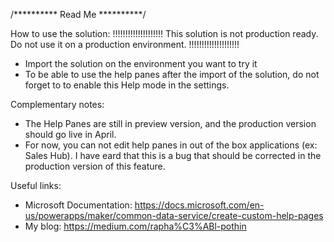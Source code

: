 /********** Read Me **********/

How to use the solution:
!!!!!!!!!!!!!!!!!!!! This solution is not production ready. Do not use it on a production environment. !!!!!!!!!!!!!!!!!!!!
- Import the solution on the environment you want to try it
- To be able to use the help panes after the import of the solution, do not forget to to enable this Help mode in the settings.

Complementary notes:
- The Help Panes are still in preview version, and the production version should go live in April.
- For now, you can not edit help panes in out of the box applications (ex: Sales Hub). I have eard that this is a bug that should
be corrected in the production version of this feature.

Useful links:
- Microsoft Documentation: https://docs.microsoft.com/en-us/powerapps/maker/common-data-service/create-custom-help-pages
- My blog: https://medium.com/rapha%C3%ABl-pothin
